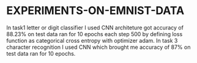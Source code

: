 # EXPERIMENTS-ON-EMNIST-DATA
In task1 letter or digit classifier I used CNN architeture got accuracy of  88.23% on test data ran for 10 epochs each step 500
 by defining loss function as categorical cross entropy with optimizer adam.
In task 3 character recognition I used CNN which brought me accuracy of 87% on test data ran for 10 epochs.
